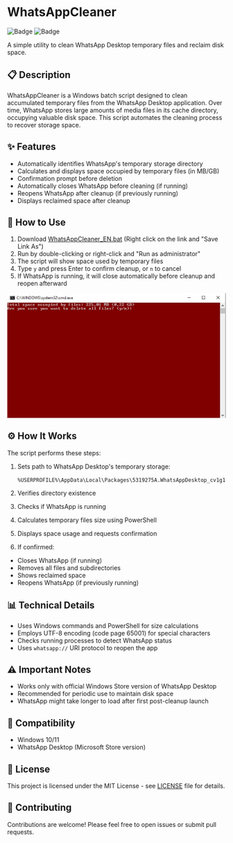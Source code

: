 # WhatsAppCleaner
![Badge](https://img.shields.io/badge/Windows-10%2B-0078D6?logo=windows&logoColor=white)
![Badge](https://img.shields.io/badge/License-MIT-green)

A simple utility to clean WhatsApp Desktop temporary files and reclaim disk space.

## 📋 Description

WhatsAppCleaner is a Windows batch script designed to clean accumulated temporary files from the WhatsApp Desktop application. Over time, WhatsApp stores large amounts of media files in its cache directory, occupying valuable disk space. This script automates the cleaning process to recover storage space.

## ✨ Features

- Automatically identifies WhatsApp's temporary storage directory
- Calculates and displays space occupied by temporary files (in MB/GB)
- Confirmation prompt before deletion
- Automatically closes WhatsApp before cleaning (if running)
- Reopens WhatsApp after cleanup (if previously running)
- Displays reclaimed space after cleanup

## 🚀 How to Use

1. Download [WhatsAppCleaner_EN.bat](https://raw.githubusercontent.com/suportefloripa/WhatsAppCleaner/main/WhatsAppCleaner_EN.bat) (Right click on the link and "Save Link As")
2. Run by double-clicking or right-click and "Run as administrator"
3. The script will show space used by temporary files
4. Type `y` and press Enter to confirm cleanup, or `n` to cancel
5. If WhatsApp is running, it will close automatically before cleanup and reopen afterward

<img src="WhatsAppCleaner_EN.jpg" align="center">

## ⚙️ How It Works

The script performs these steps:

1. Sets path to WhatsApp Desktop's temporary storage:
   ```
   %USERPROFILE%\AppData\Local\Packages\5319275A.WhatsAppDesktop_cv1g1gvanyjgm\LocalState\shared\transfers
   ```

2. Verifies directory existence

3. Checks if WhatsApp is running

4. Calculates temporary files size using PowerShell

5. Displays space usage and requests confirmation

6. If confirmed:
- Closes WhatsApp (if running)
- Removes all files and subdirectories
- Shows reclaimed space
- Reopens WhatsApp (if previously running)

## 📊 Technical Details

- Uses Windows commands and PowerShell for size calculations
- Employs UTF-8 encoding (code page 65001) for special characters
- Checks running processes to detect WhatsApp status
- Uses `whatsapp://` URI protocol to reopen the app

## ⚠️ Important Notes

- Works only with official Windows Store version of WhatsApp Desktop
- Recommended for periodic use to maintain disk space
- WhatsApp might take longer to load after first post-cleanup launch

## 🔄 Compatibility

- Windows 10/11
- WhatsApp Desktop (Microsoft Store version)

## 📜 License

This project is licensed under the MIT License - see [LICENSE](LICENSE) file for details.

## 🤝 Contributing

Contributions are welcome! Please feel free to open issues or submit pull requests.
